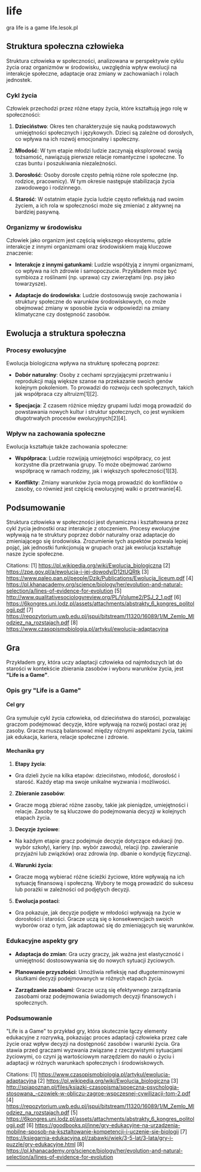 # life
gra life is a game life.lesok.pl




## Struktura społeczna człowieka

Struktura człowieka w społeczności, analizowana w perspektywie cyklu życia oraz organizmów w środowisku, uwzględnia wpływ ewolucji na interakcje społeczne, adaptacje oraz zmiany w zachowaniach i rolach jednostek. 

### Cykl życia

Człowiek przechodzi przez różne etapy życia, które kształtują jego rolę w społeczności:

1. **Dzieciństwo**: Okres ten charakteryzuje się nauką podstawowych umiejętności społecznych i językowych. Dzieci są zależne od dorosłych, co wpływa na ich rozwój emocjonalny i społeczny.

2. **Młodość**: W tym etapie młodzi ludzie zaczynają eksplorować swoją tożsamość, nawiązują pierwsze relacje romantyczne i społeczne. To czas buntu i poszukiwania niezależności.

3. **Dorosłość**: Osoby dorosłe często pełnią różne role społeczne (np. rodzice, pracownicy). W tym okresie następuje stabilizacja życia zawodowego i rodzinnego.

4. **Starość**: W ostatnim etapie życia ludzie często reflektują nad swoim życiem, a ich rola w społeczności może się zmieniać z aktywnej na bardziej pasywną.

### Organizmy w środowisku

Człowiek jako organizm jest częścią większego ekosystemu, gdzie interakcje z innymi organizmami oraz środowiskiem mają kluczowe znaczenie:

- **Interakcje z innymi gatunkami**: Ludzie współżyją z innymi organizmami, co wpływa na ich zdrowie i samopoczucie. Przykładem może być symbioza z roślinami (np. uprawa) czy zwierzętami (np. psy jako towarzysze).

- **Adaptacje do środowiska**: Ludzie dostosowują swoje zachowania i struktury społeczne do warunków środowiskowych, co może obejmować zmiany w sposobie życia w odpowiedzi na zmiany klimatyczne czy dostępność zasobów.

## Ewolucja a struktura społeczna

### Procesy ewolucyjne

Ewolucja biologiczna wpływa na strukturę społeczną poprzez:

- **Dobór naturalny**: Osoby z cechami sprzyjającymi przetrwaniu i reprodukcji mają większe szanse na przekazanie swoich genów kolejnym pokoleniom. To prowadzi do rozwoju cech społecznych, takich jak współpraca czy altruizm[1][2].

- **Specjacja**: Z czasem różnice między grupami ludzi mogą prowadzić do powstawania nowych kultur i struktur społecznych, co jest wynikiem długotrwałych procesów ewolucyjnych[2][4].

### Wpływ na zachowania społeczne

Ewolucja kształtuje także zachowania społeczne:

- **Współpraca**: Ludzie rozwijają umiejętności współpracy, co jest korzystne dla przetrwania grupy. To może obejmować zarówno współpracę w ramach rodziny, jak i większych społeczności[1][3].

- **Konflikty**: Zmiany warunków życia mogą prowadzić do konfliktów o zasoby, co również jest częścią ewolucyjnej walki o przetrwanie[4].

## Podsumowanie

Struktura człowieka w społeczności jest dynamiczna i kształtowana przez cykl życia jednostki oraz interakcje z otoczeniem. Procesy ewolucyjne wpływają na te struktury poprzez dobór naturalny oraz adaptacje do zmieniającego się środowiska. Zrozumienie tych aspektów pozwala lepiej pojąć, jak jednostki funkcjonują w grupach oraz jak ewolucja kształtuje nasze życie społeczne.

Citations:
[1] https://pl.wikipedia.org/wiki/Ewolucja_biologiczna
[2] https://zpe.gov.pl/a/ewolucja-i-jej-dowody/D12tUQRtk
[3] https://www.paleo.pan.pl/people/Dzik/Publications/Ewolucja_liceum.pdf
[4] https://pl.khanacademy.org/science/biology/her/evolution-and-natural-selection/a/lines-of-evidence-for-evolution
[5] http://www.qualitativesociologyreview.org/PL/Volume2/PSJ_2_1.pdf
[6] https://6kongres.uni.lodz.pl/assets/attachments/abstrakty_6_kongres_politologii.pdf
[7] https://repozytorium.uwb.edu.pl/jspui/bitstream/11320/16089/1/M_Zemlo_Mlodziez_na_rozstajach.pdf
[8] https://www.czasopismobiologia.pl/artykul/ewolucja-adaptacyjna


## Gra

Przykładem gry, która uczy adaptacji człowieka od najmłodszych lat do starości w kontekście zbierania zasobów i wyboru warunków życia, jest **"Life is a Game"**. 

### Opis gry "Life is a Game"

#### Cel gry
Gra symuluje cykl życia człowieka, od dzieciństwa do starości, pozwalając graczom podejmować decyzje, które wpływają na rozwój postaci oraz jej zasoby. Gracze muszą balansować między różnymi aspektami życia, takimi jak edukacja, kariera, relacje społeczne i zdrowie.

#### Mechanika gry

1. **Etapy życia**:
- Gra dzieli życie na kilka etapów: dzieciństwo, młodość, dorosłość i starość. Każdy etap ma swoje unikalne wyzwania i możliwości.

2. **Zbieranie zasobów**:
- Gracze mogą zbierać różne zasoby, takie jak pieniądze, umiejętności i relacje. Zasoby te są kluczowe do podejmowania decyzji w kolejnych etapach życia.

3. **Decyzje życiowe**:
- Na każdym etapie gracz podejmuje decyzje dotyczące edukacji (np. wybór szkoły), kariery (np. wybór zawodu), relacji (np. zawieranie przyjaźni lub związków) oraz zdrowia (np. dbanie o kondycję fizyczną).

4. **Warunki życia**:
- Gracze mogą wybierać różne ścieżki życiowe, które wpływają na ich sytuację finansową i społeczną. Wybory te mogą prowadzić do sukcesu lub porażki w zależności od podjętych decyzji.

5. **Ewolucja postaci**:
- Gra pokazuje, jak decyzje podjęte w młodości wpływają na życie w dorosłości i starości. Gracze uczą się o konsekwencjach swoich wyborów oraz o tym, jak adaptować się do zmieniających się warunków.

### Edukacyjne aspekty gry

- **Adaptacja do zmian**: Gra uczy graczy, jak ważna jest elastyczność i umiejętność dostosowywania się do nowych sytuacji życiowych.

- **Planowanie przyszłości**: Umożliwia refleksję nad długoterminowymi skutkami decyzji podejmowanych w różnych etapach życia.

- **Zarządzanie zasobami**: Gracze uczą się efektywnego zarządzania zasobami oraz podejmowania świadomych decyzji finansowych i społecznych.

### Podsumowanie

"Life is a Game" to przykład gry, która skutecznie łączy elementy edukacyjne z rozrywką, pokazując proces adaptacji człowieka przez całe życie oraz wpływ decyzji na dostępność zasobów i warunki życia. Gra stawia przed graczami wyzwania związane z rzeczywistymi sytuacjami życiowymi, co czyni ją wartościowym narzędziem do nauki o życiu i adaptacji w różnych warunkach społecznych i środowiskowych.

Citations:
[1] https://www.czasopismobiologia.pl/artykul/ewolucja-adaptacyjna
[2] https://pl.wikipedia.org/wiki/Ewolucja_biologiczna
[3] http://spiapoznan.pl/files/ksiazki-czasopisma/spoeczna-psychologia-stosowana_-czowiek-w-obliczu-zagroe-wspczesnej-cywilizacji-tom-2.pdf
[4] https://repozytorium.uwb.edu.pl/jspui/bitstream/11320/16089/1/M_Zemlo_Mlodziez_na_rozstajach.pdf
[5] https://6kongres.uni.lodz.pl/assets/attachments/abstrakty_6_kongres_politologii.pdf
[6] https://goodbooks.pl/inne/gry-edukacyjne-na-urzadzenia-mobilne-sposob-na-ksztaltowanie-kompetencji-i-uczenie-sie-biologii
[7] https://ksiegarnia-edukacyjna.pl/zabawki/wiek/3-5-lat/3-lata/gry-i-puzzle/gry-edukacyjne.html
[8] https://pl.khanacademy.org/science/biology/her/evolution-and-natural-selection/a/lines-of-evidence-for-evolution



---




